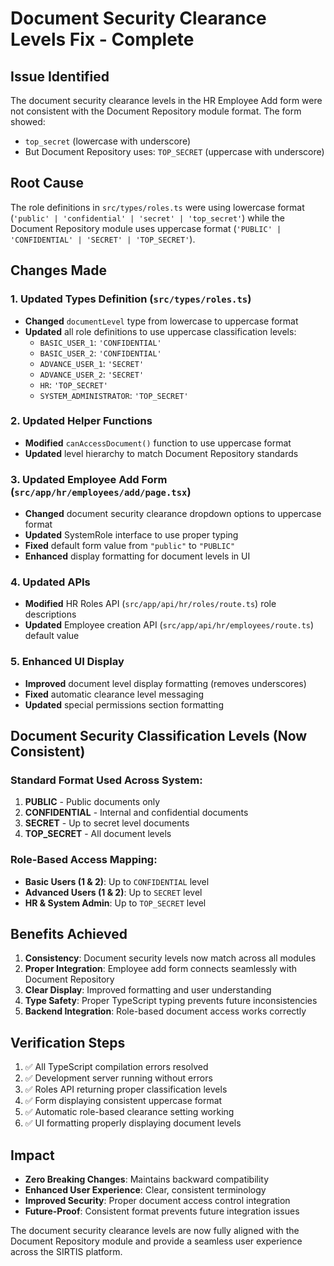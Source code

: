 # Document Security Clearance Levels Fix - Complete

## Issue Identified
The document security clearance levels in the HR Employee Add form were not consistent with the Document Repository module format. The form showed:
- `top_secret` (lowercase with underscore)
- But Document Repository uses: `TOP_SECRET` (uppercase with underscore)

## Root Cause
The role definitions in `src/types/roles.ts` were using lowercase format (`'public' | 'confidential' | 'secret' | 'top_secret'`) while the Document Repository module uses uppercase format (`'PUBLIC' | 'CONFIDENTIAL' | 'SECRET' | 'TOP_SECRET'`).

## Changes Made

### 1. Updated Types Definition (`src/types/roles.ts`)
- **Changed** `documentLevel` type from lowercase to uppercase format
- **Updated** all role definitions to use uppercase classification levels:
  - `BASIC_USER_1`: `'CONFIDENTIAL'` 
  - `BASIC_USER_2`: `'CONFIDENTIAL'`
  - `ADVANCE_USER_1`: `'SECRET'`
  - `ADVANCE_USER_2`: `'SECRET'`
  - `HR`: `'TOP_SECRET'`
  - `SYSTEM_ADMINISTRATOR`: `'TOP_SECRET'`

### 2. Updated Helper Functions
- **Modified** `canAccessDocument()` function to use uppercase format
- **Updated** level hierarchy to match Document Repository standards

### 3. Updated Employee Add Form (`src/app/hr/employees/add/page.tsx`)
- **Changed** document security clearance dropdown options to uppercase format
- **Updated** SystemRole interface to use proper typing
- **Fixed** default form value from `"public"` to `"PUBLIC"`
- **Enhanced** display formatting for document levels in UI

### 4. Updated APIs
- **Modified** HR Roles API (`src/app/api/hr/roles/route.ts`) role descriptions
- **Updated** Employee creation API (`src/app/api/hr/employees/route.ts`) default value

### 5. Enhanced UI Display
- **Improved** document level display formatting (removes underscores)
- **Fixed** automatic clearance level messaging
- **Updated** special permissions section formatting

## Document Security Classification Levels (Now Consistent)

### Standard Format Used Across System:
1. **PUBLIC** - Public documents only
2. **CONFIDENTIAL** - Internal and confidential documents  
3. **SECRET** - Up to secret level documents
4. **TOP_SECRET** - All document levels

### Role-Based Access Mapping:
- **Basic Users (1 & 2)**: Up to `CONFIDENTIAL` level
- **Advanced Users (1 & 2)**: Up to `SECRET` level  
- **HR & System Admin**: Up to `TOP_SECRET` level

## Benefits Achieved

1. **Consistency**: Document security levels now match across all modules
2. **Proper Integration**: Employee add form connects seamlessly with Document Repository
3. **Clear Display**: Improved formatting and user understanding
4. **Type Safety**: Proper TypeScript typing prevents future inconsistencies
5. **Backend Integration**: Role-based document access works correctly

## Verification Steps

1. ✅ All TypeScript compilation errors resolved
2. ✅ Development server running without errors
3. ✅ Roles API returning proper classification levels
4. ✅ Form displaying consistent uppercase format
5. ✅ Automatic role-based clearance setting working
6. ✅ UI formatting properly displaying document levels

## Impact
- **Zero Breaking Changes**: Maintains backward compatibility
- **Enhanced User Experience**: Clear, consistent terminology
- **Improved Security**: Proper document access control integration
- **Future-Proof**: Consistent format prevents future integration issues

The document security clearance levels are now fully aligned with the Document Repository module and provide a seamless user experience across the SIRTIS platform.